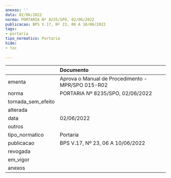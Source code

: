 ```yaml
---
anexos: ''
data: 02/06/2022
norma: PORTARIA Nº 8235/SPO, 02/06/2022
publicacao: BPS V.17, Nº 23, 06 A 10/06/2022
tags:
- portaria
tipo_normatico: Portaria
hide: 
- toc 
 
---
```


|                    | Documento                                         |
|:-------------------|:--------------------------------------------------|
| ementa             | Aprova o Manual de Procedimento - MPR/SPO 015-R02 |
| norma              | PORTARIA Nº 8235/SPO, 02/06/2022                  |
| tornada_sem_efeito |                                                   |
| alterada           |                                                   |
| data               | 02/06/2022                                        |
| outros             |                                                   |
| tipo_normatico     | Portaria                                          |
| publicacao         | BPS V.17, Nº 23, 06 A 10/06/2022                  |
| revogada           |                                                   |
| em_vigor           |                                                   |
| anexos             |                                                   |